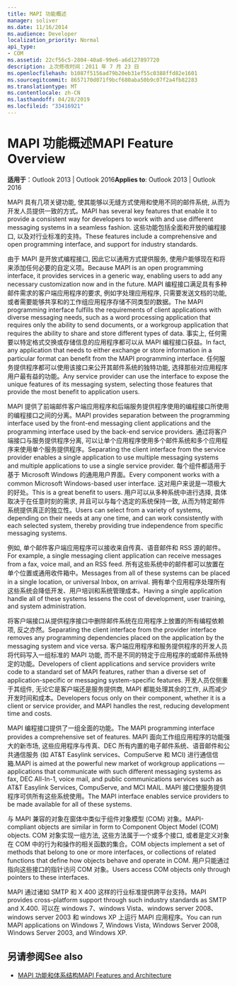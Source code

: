 ```yaml
---
title: MAPI 功能概述
manager: soliver
ms.date: 11/16/2014
ms.audience: Developer
localization_priority: Normal
api_type:
- COM
ms.assetid: 22cf56c5-2804-40a8-99e6-a6d127897720
description: 上次修改时间：2011 年 7 月 23 日
ms.openlocfilehash: b1087f5156ad79b20eb31ef55c0388ffd82e1601
ms.sourcegitcommit: 8657170d071f9bcf680aba50b9c07f2a4fb82283
ms.translationtype: MT
ms.contentlocale: zh-CN
ms.lasthandoff: 04/28/2019
ms.locfileid: "33416921"
---
```

# <a name="mapi-feature-overview"></a><span data-ttu-id="7451e-103">MAPI 功能概述</span><span class="sxs-lookup"><span data-stu-id="7451e-103">MAPI Feature Overview</span></span>
 
<span data-ttu-id="7451e-104">**适用于**：Outlook 2013 | Outlook 2016</span><span class="sxs-lookup"><span data-stu-id="7451e-104">**Applies to**: Outlook 2013 | Outlook 2016</span></span> 
  
<span data-ttu-id="7451e-105">MAPI 具有几项关键功能, 使其能够以无缝方式使用和使用不同的邮件系统, 从而为开发人员提供一致的方式。</span><span class="sxs-lookup"><span data-stu-id="7451e-105">MAPI has several key features that enable it to provide a consistent way for developers to work with and use different messaging systems in a seamless fashion.</span></span> <span data-ttu-id="7451e-106">这些功能包括全面和开放的编程接口, 以及对行业标准的支持。</span><span class="sxs-lookup"><span data-stu-id="7451e-106">These features include a comprehensive and open programming interface, and support for industry standards.</span></span> 
  
<span data-ttu-id="7451e-107">由于 MAPI 是开放式编程接口, 因此它以通用方式提供服务, 使用户能够现在和将来添加任何必要的自定义项。</span><span class="sxs-lookup"><span data-stu-id="7451e-107">Because MAPI is an open programming interface, it provides services in a generic way, enabling users to add any necessary customization now and in the future.</span></span> <span data-ttu-id="7451e-108">MAPI 编程接口满足具有多种邮件需求的客户端应用程序的要求, 例如字处理应用程序, 只需要发送文档的功能, 或者需要能够共享和的工作组应用程序存储不同类型的数据。</span><span class="sxs-lookup"><span data-stu-id="7451e-108">The MAPI programming interface fulfills the requirements of client applications with diverse messaging needs, such as a word processing application that requires only the ability to send documents, or a workgroup application that requires the ability to share and store different types of data.</span></span> <span data-ttu-id="7451e-109">事实上, 任何需要以特定格式交换或存储信息的应用程序都可以从 MAPI 编程接口获益。</span><span class="sxs-lookup"><span data-stu-id="7451e-109">In fact, any application that needs to either exchange or store information in a particular format can benefit from the MAPI programming interface.</span></span> <span data-ttu-id="7451e-110">任何服务提供程序都可以使用该接口来公开其邮件系统的独特功能, 选择那些对应用程序用户最有益的功能。</span><span class="sxs-lookup"><span data-stu-id="7451e-110">Any service provider can use the interface to expose the unique features of its messaging system, selecting those features that provide the most benefit to application users.</span></span>
  
<span data-ttu-id="7451e-111">MAPI 提供了前端邮件客户端应用程序和后端服务提供程序使用的编程接口所使用的编程接口之间的分离。</span><span class="sxs-lookup"><span data-stu-id="7451e-111">MAPI provides separation between the programming interface used by the front-end messaging client applications and the programming interface used by the back-end service providers.</span></span> <span data-ttu-id="7451e-112">通过将客户端接口与服务提供程序分离, 可以让单个应用程序使用多个邮件系统和多个应用程序来使用单个服务提供程序。</span><span class="sxs-lookup"><span data-stu-id="7451e-112">Separating the client interface from the service provider enables a single application to use multiple messaging systems and multiple applications to use a single service provider.</span></span> <span data-ttu-id="7451e-113">每个组件都适用于基于 Microsoft Windows 的通用用户界面。</span><span class="sxs-lookup"><span data-stu-id="7451e-113">Every component works with a common Microsoft Windows-based user interface.</span></span> <span data-ttu-id="7451e-114">这对用户来说是一项极大的好处。</span><span class="sxs-lookup"><span data-stu-id="7451e-114">This is a great benefit to users.</span></span> <span data-ttu-id="7451e-115">用户可以从多种系统中进行选择, 具体取决于在任意时刻的需求, 并且可以与每个选定的系统保持一致, 从而为特定邮件系统提供真正的独立性。</span><span class="sxs-lookup"><span data-stu-id="7451e-115">Users can select from a variety of systems, depending on their needs at any one time, and can work consistently with each selected system, thereby providing true independence from specific messaging systems.</span></span> 
  
<span data-ttu-id="7451e-116">例如, 单个邮件客户端应用程序可以接收来自传真、语音邮件和 RSS 源的邮件。</span><span class="sxs-lookup"><span data-stu-id="7451e-116">For example, a single messaging client application can receive messages from a fax, voice mail, and an RSS feed.</span></span> <span data-ttu-id="7451e-117">所有这些系统中的邮件都可以放置在单个位置或通用收件箱中。</span><span class="sxs-lookup"><span data-stu-id="7451e-117">Messages from all of these systems can be placed in a single location, or universal Inbox, on arrival.</span></span> <span data-ttu-id="7451e-118">拥有单个应用程序处理所有这些系统会降低开发、用户培训和系统管理成本。</span><span class="sxs-lookup"><span data-stu-id="7451e-118">Having a single application handle all of these systems lessens the cost of development, user training, and system administration.</span></span> 
  
<span data-ttu-id="7451e-119">将客户端接口从提供程序接口中删除邮件系统在应用程序上放置的所有编程依赖项, 反之亦然。</span><span class="sxs-lookup"><span data-stu-id="7451e-119">Separating the client interface from the provider interface removes any programming dependencies placed on the application by the messaging system and vice versa.</span></span> <span data-ttu-id="7451e-120">客户端应用程序和服务提供程序的开发人员将代码写入一组标准的 MAPI 功能, 而不是不同的特定于应用程序的或邮件系统特定的功能。</span><span class="sxs-lookup"><span data-stu-id="7451e-120">Developers of client applications and service providers write code to a standard set of MAPI features, rather than a diverse set of application-specific or messaging system-specific features.</span></span> <span data-ttu-id="7451e-121">开发人员仅侧重于其组件, 无论它是客户端还是服务提供商, MAPI 都能处理其余的工作, 从而减少开发时间和成本。</span><span class="sxs-lookup"><span data-stu-id="7451e-121">Developers focus only on their component, whether it is a client or service provider, and MAPI handles the rest, reducing development time and costs.</span></span>
  
<span data-ttu-id="7451e-122">MAPI 编程接口提供了一组全面的功能。</span><span class="sxs-lookup"><span data-stu-id="7451e-122">The MAPI programming interface provides a comprehensive set of features.</span></span> <span data-ttu-id="7451e-123">MAPI 面向工作组应用程序的功能强大的新市场, 这些应用程序与传真、DEC 所有内置的电子邮件系统、语音邮件和公共通信服务 (如 AT&T Easylink services、CompuServe 和 MCI) 进行通信信箱.</span><span class="sxs-lookup"><span data-stu-id="7451e-123">MAPI is aimed at the powerful new market of workgroup applications — applications that communicate with such different messaging systems as fax, DEC All-In-1, voice mail, and public communications services such as AT&T Easylink Services, CompuServe, and MCI MAIL.</span></span> <span data-ttu-id="7451e-124">MAPI 接口使服务提供程序可供所有这些系统使用。</span><span class="sxs-lookup"><span data-stu-id="7451e-124">The MAPI interface enables service providers to be made available for all of these systems.</span></span> 
  
<span data-ttu-id="7451e-125">与 MAPI 兼容的对象在窗体中类似于组件对象模型 (COM) 对象。</span><span class="sxs-lookup"><span data-stu-id="7451e-125">MAPI-compliant objects are similar in form to Component Object Model (COM) objects.</span></span> <span data-ttu-id="7451e-126">COM 对象实现一组方法, 这些方法属于一个或多个接口, 或者是定义对象在 COM 中的行为和操作的相关函数的集合。</span><span class="sxs-lookup"><span data-stu-id="7451e-126">COM objects implement a set of methods that belong to one or more interfaces, or collections of related functions that define how objects behave and operate in COM.</span></span> <span data-ttu-id="7451e-127">用户只能通过指向这些接口的指针访问 COM 对象。</span><span class="sxs-lookup"><span data-stu-id="7451e-127">Users access COM objects only through pointers to these interfaces.</span></span>
  
<span data-ttu-id="7451e-128">MAPI 通过诸如 SMTP 和 X 400 这样的行业标准提供跨平台支持。</span><span class="sxs-lookup"><span data-stu-id="7451e-128">MAPI provides cross-platform support through such industry standards as SMTP and X.400.</span></span> <span data-ttu-id="7451e-129">可以在 windows 7、windows Vista、windows server 2008、windows server 2003 和 windows XP 上运行 MAPI 应用程序。</span><span class="sxs-lookup"><span data-stu-id="7451e-129">You can run MAPI applications on Windows 7, Windows Vista, Windows Server 2008, Windows Server 2003, and Windows XP.</span></span> 
  
## <a name="see-also"></a><span data-ttu-id="7451e-130">另请参阅</span><span class="sxs-lookup"><span data-stu-id="7451e-130">See also</span></span>

- [<span data-ttu-id="7451e-131">MAPI 功能和体系结构</span><span class="sxs-lookup"><span data-stu-id="7451e-131">MAPI Features and Architecture</span></span>](mapi-features-and-architecture.md)

